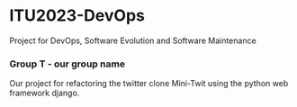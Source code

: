 # ITU2023-DevOps
Project for DevOps, Software Evolution and Software Maintenance

### Group T - our group name
Our project for refactoring the twitter clone Mini-Twit using the python web framework django.

